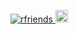 <p align="left">
  <a href="https://github.com/rfriends/rfriends/">
    <img src="https://komarev.com/ghpvc/?username=rfriends" alt="rfriends" />
  </a>
  <a href="http://x.com/rfriends2017">
    <img height="20" src="https://img.shields.io/twitter/follow/rfriends2017?label=Twitter&logo=twitter&style=flat" />
  </a>
</p>

